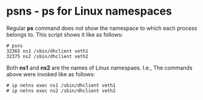 # psns - ps for Linux namespaces

Regular **ps** command does not show the namespace to which
each process belongs to. This script shows it like as follows:

```
# psns
32365 ns1 /sbin/dhclient veth1
32375 ns2 /sbin/dhclient veth2
```

Both **ns1** and **ns2** are the names of Linux
namespaes. I.e., The commands above were invoked like as
follows:

```
# ip netns exec ns1 /sbin/dhclient veth1
# ip netns exec ns2 /sbin/dhclient veth2
```
